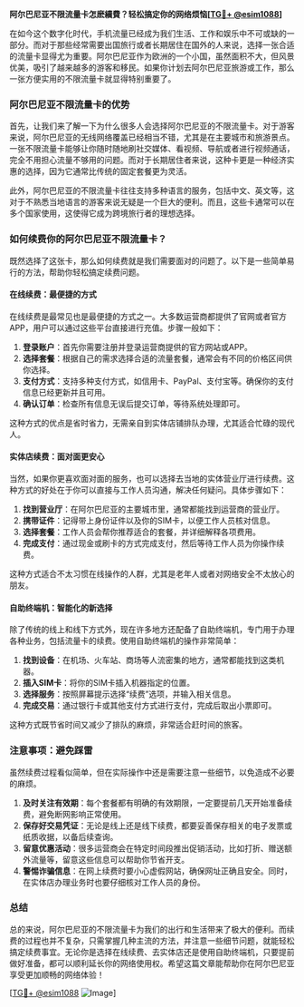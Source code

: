 **阿尔巴尼亚不限流量卡怎麽續費？轻松搞定你的网络烦恼[[TG💪+ @esim1088](https://t.me/s/esim1088)]**

在如今这个数字化时代，手机流量已经成为我们生活、工作和娱乐中不可或缺的一部分。而对于那些经常需要出国旅行或者长期居住在国外的人来说，选择一张合适的流量卡显得尤为重要。阿尔巴尼亚作为欧洲的一个小国，虽然面积不大，但风景优美，吸引了越来越多的游客和移民。如果你计划去阿尔巴尼亚旅游或工作，那么一张方便实用的不限流量卡就显得特别重要了。

### 阿尔巴尼亚不限流量卡的优势

首先，让我们来了解一下为什么很多人会选择阿尔巴尼亚的不限流量卡。对于游客来说，阿尔巴尼亚的无线网络覆盖已经相当不错，尤其是在主要城市和旅游景点。一张不限流量卡能够让你随时随地刷社交媒体、看视频、导航或者进行视频通话，完全不用担心流量不够用的问题。而对于长期居住者来说，这种卡更是一种经济实惠的选择，因为它通常比传统的固定套餐更为灵活。

此外，阿尔巴尼亚的不限流量卡往往支持多种语言的服务，包括中文、英文等，这对于不熟悉当地语言的游客来说无疑是一个巨大的便利。而且，这些卡通常可以在多个国家使用，这使得它成为跨境旅行者的理想选择。

### 如何续费你的阿尔巴尼亚不限流量卡？

既然选择了这张卡，那么如何续费就是我们需要面对的问题了。以下是一些简单易行的方法，帮助你轻松搞定续费问题。

#### 在线续费：最便捷的方式

在线续费是最常见也是最便捷的方式之一。大多数运营商都提供了官网或者官方APP，用户可以通过这些平台直接进行充值。步骤一般如下：

1. **登录账户**：首先你需要注册并登录运营商提供的官方网站或APP。
2. **选择套餐**：根据自己的需求选择合适的流量套餐，通常会有不同的价格区间供你选择。
3. **支付方式**：支持多种支付方式，如信用卡、PayPal、支付宝等。确保你的支付信息已经更新并且可用。
4. **确认订单**：检查所有信息无误后提交订单，等待系统处理即可。

这种方式的优点是省时省力，无需亲自到实体店铺排队办理，尤其适合忙碌的现代人。

#### 实体店续费：面对面更安心

当然，如果你更喜欢面对面的服务，也可以选择去当地的实体营业厅进行续费。这种方式的好处在于你可以直接与工作人员沟通，解决任何疑问。具体步骤如下：

1. **找到营业厅**：在阿尔巴尼亚的主要城市里，通常都能找到运营商的营业厅。
2. **携带证件**：记得带上身份证件以及你的SIM卡，以便工作人员核对信息。
3. **选择套餐**：工作人员会帮你推荐适合的套餐，并详细解释各项费用。
4. **完成支付**：通过现金或刷卡的方式完成支付，然后等待工作人员为你操作续费。

这种方式适合不太习惯在线操作的人群，尤其是老年人或者对网络安全不太放心的朋友。

#### 自助终端机：智能化的新选择

除了传统的线上和线下方式外，现在许多地方还配备了自助终端机，专门用于办理各种业务，包括流量卡的续费。使用自助终端机的操作非常简单：

1. **找到设备**：在机场、火车站、商场等人流密集的地方，通常都能找到这类机器。
2. **插入SIM卡**：将你的SIM卡插入机器指定的位置。
3. **选择服务**：按照屏幕提示选择“续费”选项，并输入相关信息。
4. **完成交易**：通过银行卡或其他支付方式进行支付，完成后取出小票即可。

这种方式既节省时间又减少了排队的麻烦，非常适合赶时间的旅客。

### 注意事项：避免踩雷

虽然续费过程看似简单，但在实际操作中还是需要注意一些细节，以免造成不必要的麻烦。

1. **及时关注有效期**：每个套餐都有明确的有效期限，一定要提前几天开始准备续费，避免断网影响正常使用。
2. **保存好交易凭证**：无论是线上还是线下续费，都要妥善保存相关的电子发票或纸质收据，以备后续查询。
3. **留意优惠活动**：很多运营商会在特定时间段推出促销活动，比如打折、赠送额外流量等，留意这些信息可以帮助你节省开支。
4. **警惕诈骗信息**：在网上续费时要小心虚假网站，确保网址正确且安全。同时，在实体店办理业务时也要仔细核对工作人员的身份。

### 总结

总的来说，阿尔巴尼亚的不限流量卡为我们的出行和生活带来了极大的便利。而续费的过程也并不复杂，只需掌握几种主流的方法，并注意一些细节问题，就能轻松搞定续费事宜。无论你是选择在线续费、去实体店还是使用自助终端机，只要提前做好准备，都可以顺利延长你的网络使用权。希望这篇文章能帮助你在阿尔巴尼亚享受更加顺畅的网络体验！

[[TG💪+ @esim1088](https://t.me/s/esim1088) ![Image](https://i.postimg.cc/4NQfJmqS/Snipaste-2025-05-13-00-14-12.png)]